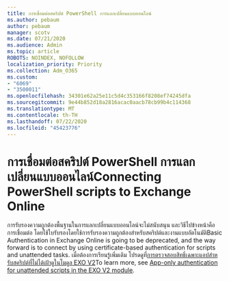 ```yaml
---
title: การเชื่อมต่อสคริปต์ PowerShell การแลกเปลี่ยนแบบออนไลน์
ms.author: pebaum
author: pebaum
manager: scotv
ms.date: 07/21/2020
ms.audience: Admin
ms.topic: article
ROBOTS: NOINDEX, NOFOLLOW
localization_priority: Priority
ms.collection: Adm_O365
ms.custom:
- "6069"
- "3500011"
ms.openlocfilehash: 34301e62a25e11c5d4c353166f8208ef74245dfa
ms.sourcegitcommit: 9e44b852d18a2816acac0aacb78cb99b4c114368
ms.translationtype: MT
ms.contentlocale: th-TH
ms.lasthandoff: 07/22/2020
ms.locfileid: "45423776"
---
```

# <a name="connecting-powershell-scripts-to-exchange-online"></a><span data-ttu-id="287ce-102">การเชื่อมต่อสคริปต์ PowerShell การแลกเปลี่ยนแบบออนไลน์</span><span class="sxs-lookup"><span data-stu-id="287ce-102">Connecting PowerShell scripts to Exchange Online</span></span>

<span data-ttu-id="287ce-103">การรับรองความถูกต้องพื้นฐานในการแลกเปลี่ยนแบบออนไลน์จะไม่สนับสนุน และวิธีไปข้างหน้าคือการเชื่อมต่อ โดยใช้ใบรับรองโดยใช้การรับรองความถูกต้องสําหรับสคริปต์และงานแบบอัตโนมัติ</span><span class="sxs-lookup"><span data-stu-id="287ce-103">Basic Authentication in Exchange Online is going to be deprecated, and the way forward is to connect by using certificate-based authentication for scripts and unattended tasks.</span></span> <span data-ttu-id="287ce-104">เมื่อต้องการเรียนรู้เพิ่มเติม โปรดดูที่[การตรวจสอบสิทธิ์เฉพาะแอปสําหรับสคริปต์ที่ไม่ได้เฝ้าดูในโมดูล EXO V2](https://docs.microsoft.com/powershell/exchange/app-only-auth-powershell-v2)</span><span class="sxs-lookup"><span data-stu-id="287ce-104">To learn more, see [App-only authentication for unattended scripts in the EXO V2 module](https://docs.microsoft.com/powershell/exchange/app-only-auth-powershell-v2).</span></span>